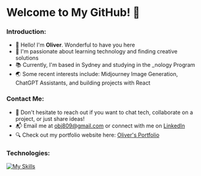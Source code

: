 # Welcome to My GitHub! 💫

### Introduction:

- 👋 Hello! I'm **Oliver**. Wonderful to have you here
- 🚀 I'm passionate about learning technology and finding creative solutions
- 📚 Currently, I'm based in Sydney and studying in the _nology Program
- 🌏 Some recent interests include: Midjourney Image Generation, ChatGPT Assistants, and building projects with React  

### Contact Me:

- 💬 Don't hesitate to reach out if you want to chat tech, collaborate on a project, or just share ideas!
- 📬 Email me at obj809@gmail.com or connect with me on [LinkedIn](https://www.linkedin.com/in/obj809/)
- 🔍 Check out my portfolio website here: [Oliver's Portfolio](https://cyberforge1.github.io/portfolio-project)


### Technologies: 

  [![My Skills](https://skillicons.dev/icons?i=html,css,sass,bootstrap,js,react,nodejs,python,django,flask,java,mongodb,firebase,mysql,aws)](https://skillicons.dev)

<!---
cyberforge1/cyberforge1 is a ✨ special ✨ repository because its `README.md` (this file) appears on your GitHub profile.
You can click the Preview link to take a look at your changes.
--->
<!---
- 🌱 Some recent interests include: Midjourney Image Generation, creating chatGPT assistants, and building projects with React
--->


